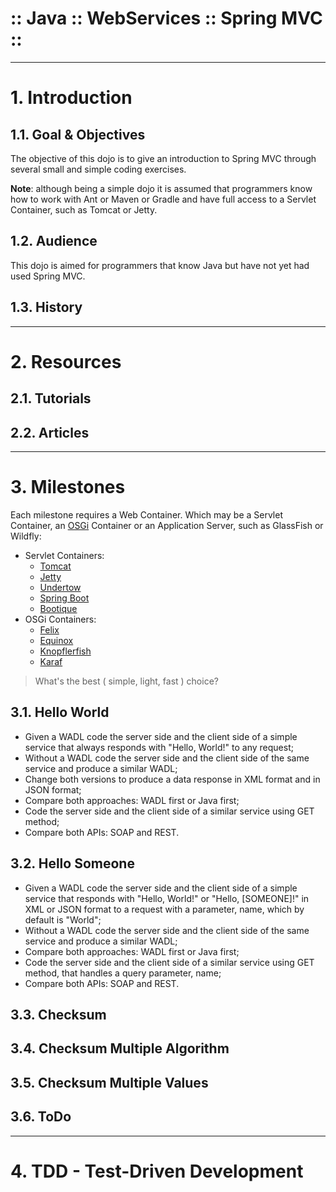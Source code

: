 ﻿:: Java :: WebServices :: Spring MVC ::
=======================================

----

# 1. Introduction

## 1.1. Goal & Objectives

The objective of this dojo is to give an introduction to Spring MVC through several small and simple coding exercises.

**Note**: although being a simple dojo it is assumed that programmers know how to work with Ant or Maven or Gradle and have full access to a Servlet Container, such as Tomcat or Jetty.

## 1.2. Audience

This dojo is aimed for programmers that know Java but have not yet had used Spring MVC.

## 1.3. History

----

# 2. Resources

## 2.1. Tutorials

## 2.2. Articles

----

# 3. Milestones

Each milestone requires a Web Container. Which may be a Servlet Container, an [OSGi](https://www.osgi.org/developer/specifications/) Container or an Application Server, such as GlassFish or Wildfly:
- Servlet Containers:
  - [Tomcat](http://tomcat.apache.org/)
  - [Jetty](http://www.eclipse.org/jetty/)
  - [Undertow](http://undertow.io/)
  - [Spring Boot](http://projects.spring.io/spring-boot/)
  - [Bootique](http://bootique.io/)
- OSGi Containers:
  - [Felix](http://felix.apache.org/)
  - [Equinox](http://www.eclipse.org/equinox/)
  - [Knopflerfish](http://www.knopflerfish.org/)
  - [Karaf](http://karaf.apache.org/)

> What's the best ( simple, light, fast ) choice?

## 3.1. Hello World

- Given a WADL code the server side and the client side of a simple service that always responds with "Hello, World!" to any request;
- Without a WADL code the server side and the client side of the same service and produce a similar WADL;
- Change both versions to produce a data response in XML format and in JSON format;
- Compare both approaches: WADL first or Java first;
- Code the server side and the client side of a similar service using GET method;
- Compare both APIs: SOAP and REST.

## 3.2. Hello Someone

- Given a WADL code the server side and the client side of a simple service that responds with "Hello, World!" or "Hello, [SOMEONE]!" in XML or JSON format to a request with a parameter, name, which by default is "World";
- Without a WADL code the server side and the client side of the same service and produce a similar WADL;
- Compare both approaches: WADL first or Java first;
- Code the server side and the client side of a similar service using GET method, that handles a query parameter, name;
- Compare both APIs: SOAP and REST.

## 3.3. Checksum

## 3.4. Checksum Multiple Algorithm

## 3.5. Checksum Multiple Values

## 3.6. ToDo

----

# 4. TDD - Test-Driven Development
